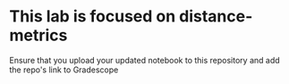 # This lab is focused on distance-metrics
Ensure that you upload your updated notebook to this repository and add the repo's link to Gradescope
